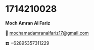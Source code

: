 # 1714210028

**Moch Amran Al Fariz**
 
 

:e-mail: mochamadamranalfariz17@gmail.com



:telephone: +62895357311229
